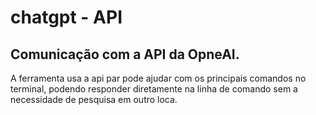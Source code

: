# chatgpt - API

## Comunicação com a API da OpneAI.
A ferramenta usa a api par pode ajudar com os principais comandos no terminal,
podendo responder diretamente na linha de comando sem a necessidade de pesquisa em outro loca.

